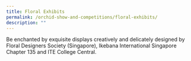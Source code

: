 ```yaml
---
title: Floral Exhibits
permalink: /orchid-show-and-competitions/floral-exhibits/
description: ""
---
```

Be enchanted by exquisite displays creatively and delicately designed by Floral Designers Society (Singapore), Ikebana International Singapore Chapter 135 and ITE College Central.